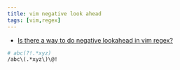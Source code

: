 ```yaml
---
title: vim negative look ahead
tags: [vim,regex]
---
```



- [Is there a way to do negative lookahead in vim regex?](https://stackoverflow.com/questions/21148467/is-there-a-way-to-do-negative-lookahead-in-vim-regex)
```bash
# abc(?!.*xyz)
/abc\(.*xyz\)\@!
```
